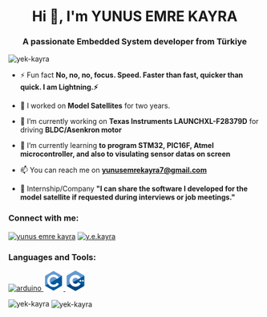 <h1 align="center">Hi 👋, I'm YUNUS EMRE KAYRA</h1>
<h3 align="center">A passionate Embedded System developer from Türkiye</h3>

<p align="left"> <img src="https://komarev.com/ghpvc/?username=yek-kayra&label=Profile%20views&color=0e75b6&style=flat" alt="yek-kayra" /> </p>

- ⚡ Fun fact **No, no, no, focus. Speed. Faster than fast, quicker than quick. I am Lightning.⚡**
  
- 🔭 I worked on **Model Satellites** for two years.
  
- 🔭 I’m currently working on **Texas Instruments LAUNCHXL-F28379D** for driving **BLDC/Asenkron motor** 

- 🌱 I’m currently learning **to program STM32, PIC16F, Atmel microcontroller, and also to visulating sensor datas on screen**

- 📫 You can reach me on **yunusemrekayra7@gmail.com**
  
- 💼 Internship/Company **"I can share the software I developed for the model satellite if requested during interviews or job meetings."**

<h3 align="left">Connect with me:</h3>
<p align="left">
<a href="https://linkedin.com/in/yunus-emre-kayra" target="blank"><img align="center" src="https://raw.githubusercontent.com/rahuldkjain/github-profile-readme-generator/master/src/images/icons/Social/linked-in-alt.svg" alt="yunus emre kayra" height="30" width="40" /></a>
<a href="https://instagram.com/y.e.kayra" target="blank"><img align="center" src="https://raw.githubusercontent.com/rahuldkjain/github-profile-readme-generator/master/src/images/icons/Social/instagram.svg" alt="y.e.kayra" height="30" width="40" /></a>
</p>

<h3 align="left">Languages and Tools:</h3>
<p align="left"> <a href="https://www.arduino.cc/" target="_blank" rel="noreferrer"> <img src="https://cdn.worldvectorlogo.com/logos/arduino-1.svg" alt="arduino" width="40" height="40"/> </a> <a href="https://www.cprogramming.com/" target="_blank" rel="noreferrer"> <img src="https://raw.githubusercontent.com/devicons/devicon/master/icons/c/c-original.svg" alt="c" width="40" height="40"/> </a> <a href="https://www.w3schools.com/cpp/" target="_blank" rel="noreferrer"> <img src="https://raw.githubusercontent.com/devicons/devicon/master/icons/cplusplus/cplusplus-original.svg" alt="cplusplus" width="40" height="40"/> </a> </p>

<p><img align="left" src="https://github-readme-stats.vercel.app/api/top-langs?username=yek-kayra&show_icons=true&locale=en&layout=compact" alt="yek-kayra" /></p>

<p>&nbsp;<img align="center" src="https://github-readme-stats.vercel.app/api?username=yek-kayra&show_icons=true&locale=en" alt="yek-kayra" /></p>
